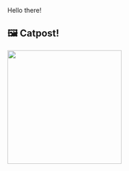 Hello there!



## 🖼️ Catpost!

<sub>
    <img src="https://cdn2.thecatapi.com/images/9fa.jpg" height="256">
</sub>

